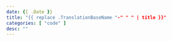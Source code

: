 ```yaml
---
date: {{ .Date }}
title: "{{ replace .TranslationBaseName "-" " " | title }}"
categories: [ "code" ]
desc: ""
---
```

